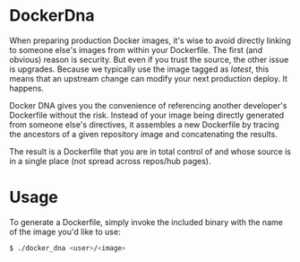 DockerDna
=========

When preparing production Docker images, it's wise to avoid directly linking to someone else's
images from within your Dockerfile. The first (and obvious) reason is security. But even if
you trust the source, the other issue is upgrades. Because we typically use the image tagged as
*latest*, this means that an upstream change can modify your next production deploy. It happens.

Docker DNA gives you the convenience of referencing another developer's Dockerfile without the
risk. Instead of your image being directly generated from someone else's directives, it assembles
a new Dockerfile by tracing the ancestors of a given repository image and concatenating the results.

The result is a Dockerfile that you are in total control of and whose source is in a single place
(not spread across repos/hub pages).

# Usage
To generate a Dockerfile, simply invoke the included binary with the name of the image you'd
like to use:

```bash
$ ./docker_dna <user>/<image>
```
